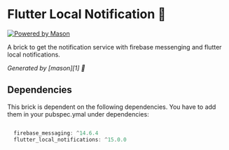 # Flutter Local Notification 🚀

[![Powered by Mason](https://img.shields.io/endpoint?url=https%3A%2F%2Ftinyurl.com%2Fmason-badge)](https://github.com/felangel/mason)

A brick to get the notification service with firebase messenging and flutter local notifications.

_Generated by [mason][1] 🧱_

## Dependencies

This brick is dependent on the following dependencies.
You have to add them in your pubspec.ymal under dependencies:

```dart

  firebase_messaging: ^14.6.4
  flutter_local_notifications: ^15.0.0

```
